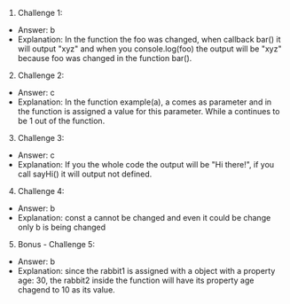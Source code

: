 1. Challenge 1:

- Answer: b
- Explanation: In the function the foo was changed, when callback bar() it will output "xyz" and when you console.log(foo) the output will be "xyz" because foo was changed in the function bar().

2. Challenge 2:

- Answer: c
- Explanation: In the function example(a), a comes as parameter and in the function is assigned a value for this parameter. While a continues to be 1 out of the function.

3. Challenge 3:

- Answer: c
- Explanation: If you the whole code the output will be "Hi there!", if you call sayHi() it will output not defined.

4. Challenge 4:

- Answer: b
- Explanation: const a cannot be changed and even it could be change only b is being changed

5. Bonus - Challenge 5:

- Answer: b
- Explanation: since the rabbit1 is assigned with a object with a property age: 30, the rabbit2 inside the function will have its property age chagend to 10 as its value.

